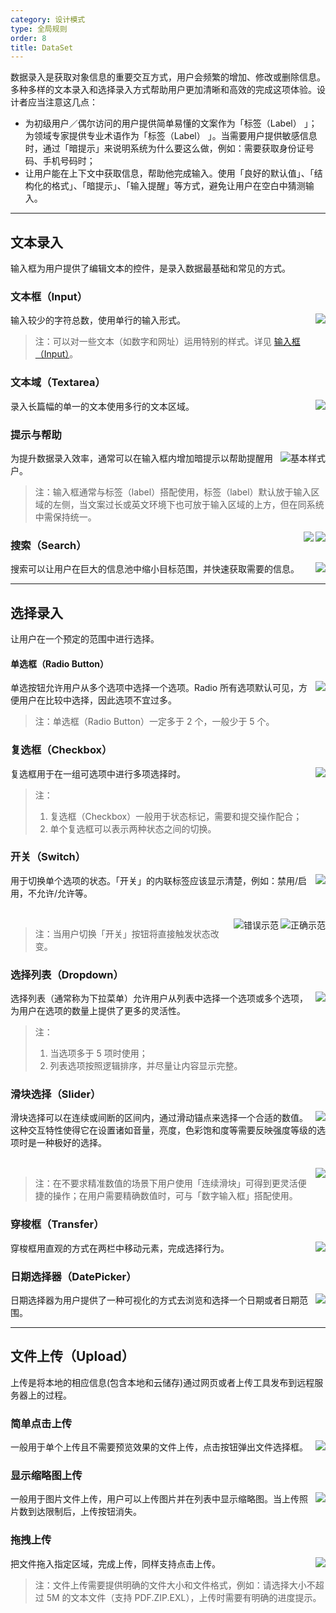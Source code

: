 ```yaml
---
category: 设计模式
type: 全局规则
order: 8
title: DataSet
---
```


数据录入是获取对象信息的重要交互方式，用户会频繁的增加、修改或删除信息。多种多样的文本录入和选择录入方式帮助用户更加清晰和高效的完成这项体验。设计者应当注意这几点：

- 为初级用户／偶尔访问的用户提供简单易懂的文案作为「标签（Label） 」；为领域专家提供专业术语作为「标签（Label） 」。当需要用户提供敏感信息时，通过「暗提示」来说明系统为什么要这么做，例如：需要获取身份证号码、手机号码时；
- 让用户能在上下文中获取信息，帮助他完成输入。使用「良好的默认值」、「结构化的格式」、「暗提示」、「输入提醒」等方式，避免让用户在空白中猜测输入。

---

## 文本录入

输入框为用户提供了编辑文本的控件，是录入数据最基础和常见的方式。

### 文本框（Input）

<img class="preview-img no-padding" align="right" src="https://gw.alipayobjects.com/zos/rmsportal/tlOeUNcdGkvWedJpiTSz.png">

输入较少的字符总数，使用单行的输入形式。

> 注：可以对一些文本（如数字和网址）运用特别的样式。详见 [输入框（Input）](/components/input/)。

### 文本域（Textarea）

<img class="preview-img no-padding" align="right" src="https://gw.alipayobjects.com/zos/rmsportal/HwJLPhuelqEaeQvsYlFz.png">

录入长篇幅的单一的文本使用多行的文本区域。

### 提示与帮助

<img class="preview-img no-padding" align="right" src="https://gw.alipayobjects.com/zos/rmsportal/cggdJfFgvDlOwaFRylSk.png" alt="基本样式">

为提升数据录入效率，通常可以在输入框内增加暗提示以帮助提醒用户。

> 注：输入框通常与标签（label）搭配使用，标签（label）默认放于输入区域的左侧，当文案过长或英文环境下也可放于输入区域的上方，但在同系统中需保持统一。

<img class="preview-img no-padding" align="right" src="https://gw.alipayobjects.com/zos/rmsportal/xcDCXmgTCeXWelIovxvh.png" description="当说明文案较长时，你可以使用一个「信息」图标或者提示工具。">

<img class="preview-img no-padding" align="right" src="https://gw.alipayobjects.com/zos/rmsportal/AUTvHOWDsCTgSojYrQms.png" description="对于那些短的输入提醒（短于一句），你可以将其放置在输入框的下方。">

### 搜索（Search）

<img class="preview-img no-padding" align="right" src="https://gw.alipayobjects.com/zos/rmsportal/xLIltABSbmNgukJTZShA.png">

搜索可以让用户在巨大的信息池中缩小目标范围，并快速获取需要的信息。

---

## 选择录入

让用户在一个预定的范围中进行选择。

#### 单选框（Radio Button）

<img class="preview-img no-padding" align="right" src="https://gw.alipayobjects.com/zos/rmsportal/mLZUWZmJZKiTmcGFzaOC.png">

单选按钮允许用户从多个选项中选择一个选项。Radio 所有选项默认可见，方便用户在比较中选择，因此选项不宜过多。

> 注：单选框（Radio Button）一定多于 2 个，一般少于 5 个。

### 复选框（Checkbox）

<img class="preview-img no-padding" align="right" src="https://gw.alipayobjects.com/zos/rmsportal/DvQNtGZJgMZNAtfgweGo.png">

复选框用于在一组可选项中进行多项选择时。

> 注：
>
> 1. 复选框（Checkbox）一般用于状态标记，需要和提交操作配合；
> 2. 单个复选框可以表示两种状态之间的切换。

### 开关（Switch）

<img class="preview-img no-padding" align="right" src="https://gw.alipayobjects.com/zos/rmsportal/MsOFIDWorXeobBLkEwjS.png">

用于切换单个选项的状态。「开关」的内联标签应该显示清楚，例如：禁用/启用，不允许/允许等。

<br />

<img class="preview-img no-padding good" align="right" src="https://gw.alipayobjects.com/zos/rmsportal/GJNIykRlFgmVRSKNGOCg.png" alt="正确示范">
<img class="preview-img no-padding bad" align="right" src="https://gw.alipayobjects.com/zos/rmsportal/gLJCJDtOquBTRdBSoGYe.png" alt="错误示范" description="切换「开关」结果会立即生效，无需与操作按钮搭配使用。">

> 注：当用户切换「开关」按钮将直接触发状态改变。

### 选择列表（Dropdown）

<img class="preview-img no-padding" align="right" src="https://gw.alipayobjects.com/zos/rmsportal/wbOaUEKPkjzVFNLabvtF.png">

选择列表（通常称为下拉菜单）允许用户从列表中选择一个选项或多个选项，为用户在选项的数量上提供了更多的灵活性。

> 注：
>
> 1. 当选项多于 5 项时使用；
> 2. 列表选项按照逻辑排序，并尽量让内容显示完整。

### 滑块选择（Slider）

<img class="preview-img no-padding" align="right" src="https://gw.alipayobjects.com/zos/rmsportal/kfDmEBuFbbDsrsqTyxIH.png">

滑块选择可以在连续或间断的区间内，通过滑动锚点来选择一个合适的数值。这种交互特性使得它在设置诸如音量，亮度，色彩饱和度等需要反映强度等级的选项时是一种极好的选择。

<br />

<img class="preview-img no-padding" align="right" src="https://gw.alipayobjects.com/zos/rmsportal/jRUNDmdChSEsFAXVBzAx.png">

> 注：在不要求精准数值的场景下用户使用「连续滑块」可得到更灵活便捷的操作；在用户需要精确数值时，可与「数字输入框」搭配使用。

### 穿梭框（Transfer）

<img class="preview-img no-padding" align="right" src="https://gw.alipayobjects.com/zos/rmsportal/fxYgAmCVVkduXRfBYUCo.png">

穿梭框用直观的方式在两栏中移动元素，完成选择行为。

### 日期选择器（DatePicker）

<img class="preview-img no-padding" align="right" src="https://gw.alipayobjects.com/zos/rmsportal/IyntUBesFLpPNQTHtgVk.png">

日期选择器为用户提供了一种可视化的方式去浏览和选择一个日期或者日期范围。

---

## 文件上传（Upload）

上传是将本地的相应信息(包含本地和云储存)通过网页或者上传工具发布到远程服务器上的过程。

### 简单点击上传

<img class="preview-img no-padding" align="right" src="https://gw.alipayobjects.com/zos/rmsportal/nslSHZVgVxmBNgKhFcqT.png">

一般用于单个上传且不需要预览效果的文件上传，点击按钮弹出文件选择框。

### 显示缩略图上传

<img class="preview-img no-padding" align="right" src="https://gw.alipayobjects.com/zos/rmsportal/HQvQFtYdIQKoUOjgSFQP.png">

一般用于图片文件上传，用户可以上传图片并在列表中显示缩略图。当上传照片数到达限制后，上传按钮消失。

### 拖拽上传

<img class="preview-img no-padding" align="right" src="https://gw.alipayobjects.com/zos/rmsportal/evyhWzbCtinnGURCPJSn.png">

把文件拖入指定区域，完成上传，同样支持点击上传。

> 注：文件上传需要提供明确的文件大小和文件格式，例如：请选择大小不超过 5M 的文本文件（支持 PDF.ZIP.EXL），上传时需要有明确的进度提示。
